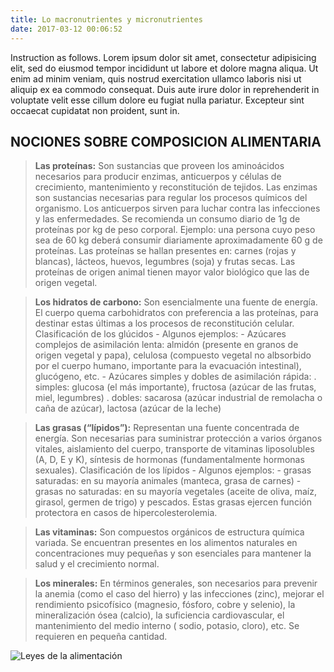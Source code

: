 ```yaml
---
title: Lo macronutrientes y micronutrientes
date: 2017-03-12 00:06:52
---
```


Instruction as follows. Lorem ipsum dolor sit amet, consectetur adipisicing elit, sed do eiusmod tempor incididunt ut labore et dolore magna aliqua. Ut enim ad minim veniam, quis nostrud exercitation ullamco laboris nisi ut aliquip ex ea commodo consequat. Duis aute irure dolor in reprehenderit in voluptate velit esse cillum dolore eu fugiat nulla pariatur. Excepteur sint occaecat cupidatat non proident, sunt in.

## NOCIONES SOBRE COMPOSICION ALIMENTARIA

> **Las proteínas:** Son sustancias que proveen los aminoácidos necesarios para producir enzimas, anticuerpos y células de crecimiento, mantenimiento y reconstitución de tejidos. Las enzimas son sustancias necesarias para regular los procesos químicos del organismo. Los anticuerpos sirven para luchar contra las infecciones y las enfermedades. Se recomienda un consumo diario de 1g de proteínas por kg de peso corporal. Ejemplo: una persona cuyo peso sea de 60 kg deberá consumir diariamente aproximadamente 60 g de proteínas. Las proteínas se hallan presentes en: carnes (rojas y blancas), lácteos, huevos, legumbres (soja) y frutas secas. Las proteínas de origen animal tienen mayor valor biológico que las de origen vegetal.

> **Los hidratos de carbono:** Son esencialmente una fuente de energía. El cuerpo quema carbohidratos con preferencia a las proteínas, para destinar estas últimas a los procesos de reconstitución celular. Clasificación de los glúcidos - Algunos ejemplos: - Azúcares complejos de asimilación lenta: almidón (presente en granos de origen vegetal y papa), celulosa (compuesto vegetal no albsorbido por el cuerpo humano, importante para la evacuación intestinal), glucógeno, etc. - Azúcares simples y dobles de asimilación rápida: . simples: glucosa (el más importante), fructosa (azúcar de las frutas, miel, legumbres) . dobles: sacarosa (azúcar industrial de remolacha o caña de azúcar), lactosa (azúcar de la leche)

> **Las grasas (“lípidos”):** Representan una fuente concentrada de energía. Son necesarias para suministrar protección a varios órganos vitales, aislamiento del cuerpo, transporte de vitaminas liposolubles (A, D, E y K), síntesis de hormonas (fundamentalmente hormonas sexuales). Clasificación de los lípidos - Algunos ejemplos: - grasas saturadas: en su mayoría animales (manteca, grasa de carnes) - grasas no saturadas: en su mayoría vegetales (aceite de oliva, maíz, girasol, germen de trigo) y pescados. Estas grasas ejercen función protectora en casos de hipercolesterolemia.

> **Las vitaminas:** Son compuestos orgánicos de estructura química variada. Se encuentran presentes en los alimentos naturales en concentraciones muy pequeñas y son esenciales para mantener la salud y el crecimiento normal. 

> **Los minerales:** En términos generales, son necesarios para prevenir la anemia (como el caso del hierro) y las infecciones (zinc), mejorar el rendimiento psicofísico (magnesio, fósforo, cobre y selenio), la mineralización ósea (calcio), la suficiencia cardiovascular, el mantenimiento del medio interno ( sodio, potasio, cloro), etc. Se requieren en pequeña cantidad. 

![Leyes de la alimentación](https://www.hiperxel.com//media/im/600x300-macronutrientes-e1549268826335-1549370397.png)
